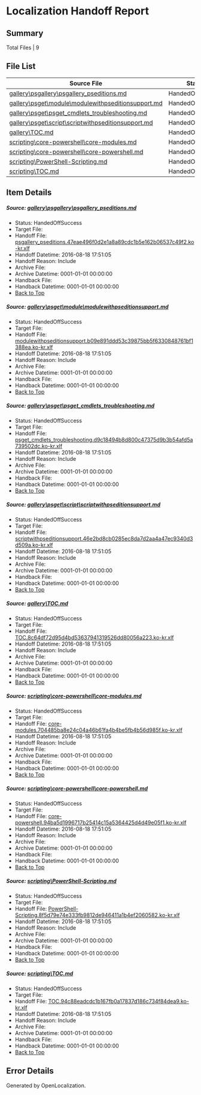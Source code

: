 # <a name='report-top'></a> Localization Handoff Report

## Summary
 Total Files | 9

## File List
 Source File | Status | Details 
 ----------- | ------ | ------- 
 [gallery\psgallery\psgallery_pseditions.md](https://github.com/PowerShell/powerShell-Docs/blob/30c768cca998dbe456a37458ee7f0beb4e5f5621/gallery/psgallery/psgallery_pseditions.md) | HandedOffSuccess | [Details](#b0e587f6951e31a17fc6c6b32cf935471cd1ebf1124)
 [gallery\psget\module\modulewithpseditionsupport.md](https://github.com/PowerShell/powerShell-Docs/blob/30c768cca998dbe456a37458ee7f0beb4e5f5621/gallery/psget/module/modulewithpseditionsupport.md) | HandedOffSuccess | [Details](#bbd8e4a487226e259b86fb5a53bec70c2e4dbf63132)
 [gallery\psget\psget_cmdlets_troubleshooting.md](https://github.com/PowerShell/powerShell-Docs/blob/966d93fe539547a1ddf4c36a64c0d1523adb62e5/gallery/psget/psget_cmdlets_troubleshooting.md) | HandedOffSuccess | [Details](#6c4cdfdb05233d407d273562eaa751563458a9f8149)
 [gallery\psget\script\scriptwithpseditionsupport.md](https://github.com/PowerShell/powerShell-Docs/blob/30c768cca998dbe456a37458ee7f0beb4e5f5621/gallery/psget/script/scriptwithpseditionsupport.md) | HandedOffSuccess | [Details](#8c47b455227ebdc4b955cd0c83c0283781339192167)
 [gallery\TOC.md](https://github.com/PowerShell/powerShell-Docs/blob/30c768cca998dbe456a37458ee7f0beb4e5f5621/gallery/TOC.md) | HandedOffSuccess | [Details](#dc0fc290b42f97421d752a31ac68b6f59a70d950169)
 [scripting\core-powershell\core-modules.md](https://github.com/PowerShell/powerShell-Docs/blob/ab536969fac8ded0e540da3eb138448b4f444f67/scripting/core-powershell/core-modules.md) | HandedOffSuccess | [Details](#3bee547fc53d1164d3cbf17f033083d4f1099ae7191)
 [scripting\core-powershell\core-powershell.md](https://github.com/PowerShell/powerShell-Docs/blob/ab536969fac8ded0e540da3eb138448b4f444f67/scripting/core-powershell/core-powershell.md) | HandedOffSuccess | [Details](#c8f97c3b565e0718b38a8e62a2b9cb9558451fc5208)
 [scripting\PowerShell-Scripting.md](https://github.com/PowerShell/powerShell-Docs/blob/ab536969fac8ded0e540da3eb138448b4f444f67/scripting/PowerShell-Scripting.md) | HandedOffSuccess | [Details](#dabb2b2a0380821db4e9b36f9c0ff7ec5dbb8057305)
 [scripting\TOC.md](https://github.com/PowerShell/powerShell-Docs/blob/ab536969fac8ded0e540da3eb138448b4f444f67/scripting/TOC.md) | HandedOffSuccess | [Details](#f8ae04c7bc8cfd888c5f76c9afae825782d97202318)

## Item Details
##### <a name='b0e587f6951e31a17fc6c6b32cf935471cd1ebf1124'></a> Source: [gallery\psgallery\psgallery_pseditions.md](https://github.com/PowerShell/powerShell-Docs/blob/30c768cca998dbe456a37458ee7f0beb4e5f5621/gallery/psgallery/psgallery_pseditions.md)
* Status: HandedOffSuccess
* Target File: 
* Handoff File: [psgallery_pseditions.47eae496f0d2e1a8a89cdc1b5e162b06537c49f2.ko-kr.xlf](https://github.com/PowerShell/powerShell-Docs.handoff/blob/960b3226b087b9753c32418c333543e9c45e9f78/ol-handoff/PowerShell/powerShell-Docs.ko-kr/live/psgallery_pseditions.47eae496f0d2e1a8a89cdc1b5e162b06537c49f2.ko-kr.xlf)
* Handoff Datetime: 2016-08-18 17:51:05
* Handoff Reason: Include
* Archive File: 
* Archive Datetime: 0001-01-01 00:00:00
* Handback File: 
* Handback Datetime: 0001-01-01 00:00:00
* [Back to Top](#report-top)

##### <a name='bbd8e4a487226e259b86fb5a53bec70c2e4dbf63132'></a> Source: [gallery\psget\module\modulewithpseditionsupport.md](https://github.com/PowerShell/powerShell-Docs/blob/30c768cca998dbe456a37458ee7f0beb4e5f5621/gallery/psget/module/modulewithpseditionsupport.md)
* Status: HandedOffSuccess
* Target File: 
* Handoff File: [modulewithpseditionsupport.b09e891ddd53c39875bb5f6330848761bf1388ea.ko-kr.xlf](https://github.com/PowerShell/powerShell-Docs.handoff/blob/960b3226b087b9753c32418c333543e9c45e9f78/ol-handoff/PowerShell/powerShell-Docs.ko-kr/live/modulewithpseditionsupport.b09e891ddd53c39875bb5f6330848761bf1388ea.ko-kr.xlf)
* Handoff Datetime: 2016-08-18 17:51:05
* Handoff Reason: Include
* Archive File: 
* Archive Datetime: 0001-01-01 00:00:00
* Handback File: 
* Handback Datetime: 0001-01-01 00:00:00
* [Back to Top](#report-top)

##### <a name='6c4cdfdb05233d407d273562eaa751563458a9f8149'></a> Source: [gallery\psget\psget_cmdlets_troubleshooting.md](https://github.com/PowerShell/powerShell-Docs/blob/966d93fe539547a1ddf4c36a64c0d1523adb62e5/gallery/psget/psget_cmdlets_troubleshooting.md)
* Status: HandedOffSuccess
* Target File: 
* Handoff File: [psget_cmdlets_troubleshooting.d9c18494b8d800c47375d9b3b54afd5a739502dc.ko-kr.xlf](https://github.com/PowerShell/powerShell-Docs.handoff/blob/960b3226b087b9753c32418c333543e9c45e9f78/ol-handoff/PowerShell/powerShell-Docs.ko-kr/live/psget_cmdlets_troubleshooting.d9c18494b8d800c47375d9b3b54afd5a739502dc.ko-kr.xlf)
* Handoff Datetime: 2016-08-18 17:51:05
* Handoff Reason: Include
* Archive File: 
* Archive Datetime: 0001-01-01 00:00:00
* Handback File: 
* Handback Datetime: 0001-01-01 00:00:00
* [Back to Top](#report-top)

##### <a name='8c47b455227ebdc4b955cd0c83c0283781339192167'></a> Source: [gallery\psget\script\scriptwithpseditionsupport.md](https://github.com/PowerShell/powerShell-Docs/blob/30c768cca998dbe456a37458ee7f0beb4e5f5621/gallery/psget/script/scriptwithpseditionsupport.md)
* Status: HandedOffSuccess
* Target File: 
* Handoff File: [scriptwithpseditionsupport.46e2bd8cb0285ec8da7d2aa4a47ec9340d3d509a.ko-kr.xlf](https://github.com/PowerShell/powerShell-Docs.handoff/blob/960b3226b087b9753c32418c333543e9c45e9f78/ol-handoff/PowerShell/powerShell-Docs.ko-kr/live/scriptwithpseditionsupport.46e2bd8cb0285ec8da7d2aa4a47ec9340d3d509a.ko-kr.xlf)
* Handoff Datetime: 2016-08-18 17:51:05
* Handoff Reason: Include
* Archive File: 
* Archive Datetime: 0001-01-01 00:00:00
* Handback File: 
* Handback Datetime: 0001-01-01 00:00:00
* [Back to Top](#report-top)

##### <a name='dc0fc290b42f97421d752a31ac68b6f59a70d950169'></a> Source: [gallery\TOC.md](https://github.com/PowerShell/powerShell-Docs/blob/30c768cca998dbe456a37458ee7f0beb4e5f5621/gallery/TOC.md)
* Status: HandedOffSuccess
* Target File: 
* Handoff File: [TOC.8c64df72d95d4bd53637941319526dd80056a223.ko-kr.xlf](https://github.com/PowerShell/powerShell-Docs.handoff/blob/960b3226b087b9753c32418c333543e9c45e9f78/ol-handoff/PowerShell/powerShell-Docs.ko-kr/live/TOC.8c64df72d95d4bd53637941319526dd80056a223.ko-kr.xlf)
* Handoff Datetime: 2016-08-18 17:51:05
* Handoff Reason: Include
* Archive File: 
* Archive Datetime: 0001-01-01 00:00:00
* Handback File: 
* Handback Datetime: 0001-01-01 00:00:00
* [Back to Top](#report-top)

##### <a name='3bee547fc53d1164d3cbf17f033083d4f1099ae7191'></a> Source: [scripting\core-powershell\core-modules.md](https://github.com/PowerShell/powerShell-Docs/blob/ab536969fac8ded0e540da3eb138448b4f444f67/scripting/core-powershell/core-modules.md)
* Status: HandedOffSuccess
* Target File: 
* Handoff File: [core-modules.704485ba8e24c04a46b61fa4b4be5fb4b56d985f.ko-kr.xlf](https://github.com/PowerShell/powerShell-Docs.handoff/blob/960b3226b087b9753c32418c333543e9c45e9f78/ol-handoff/PowerShell/powerShell-Docs.ko-kr/live/core-modules.704485ba8e24c04a46b61fa4b4be5fb4b56d985f.ko-kr.xlf)
* Handoff Datetime: 2016-08-18 17:51:05
* Handoff Reason: Include
* Archive File: 
* Archive Datetime: 0001-01-01 00:00:00
* Handback File: 
* Handback Datetime: 0001-01-01 00:00:00
* [Back to Top](#report-top)

##### <a name='c8f97c3b565e0718b38a8e62a2b9cb9558451fc5208'></a> Source: [scripting\core-powershell\core-powershell.md](https://github.com/PowerShell/powerShell-Docs/blob/ab536969fac8ded0e540da3eb138448b4f444f67/scripting/core-powershell/core-powershell.md)
* Status: HandedOffSuccess
* Target File: 
* Handoff File: [core-powershell.94ba5d1996717b25414c15a5364425d4d49e05f1.ko-kr.xlf](https://github.com/PowerShell/powerShell-Docs.handoff/blob/960b3226b087b9753c32418c333543e9c45e9f78/ol-handoff/PowerShell/powerShell-Docs.ko-kr/live/core-powershell.94ba5d1996717b25414c15a5364425d4d49e05f1.ko-kr.xlf)
* Handoff Datetime: 2016-08-18 17:51:05
* Handoff Reason: Include
* Archive File: 
* Archive Datetime: 0001-01-01 00:00:00
* Handback File: 
* Handback Datetime: 0001-01-01 00:00:00
* [Back to Top](#report-top)

##### <a name='dabb2b2a0380821db4e9b36f9c0ff7ec5dbb8057305'></a> Source: [scripting\PowerShell-Scripting.md](https://github.com/PowerShell/powerShell-Docs/blob/ab536969fac8ded0e540da3eb138448b4f444f67/scripting/PowerShell-Scripting.md)
* Status: HandedOffSuccess
* Target File: 
* Handoff File: [PowerShell-Scripting.8f5d79e74e333fb9812de946411a1b4ef2060582.ko-kr.xlf](https://github.com/PowerShell/powerShell-Docs.handoff/blob/960b3226b087b9753c32418c333543e9c45e9f78/ol-handoff/PowerShell/powerShell-Docs.ko-kr/live/PowerShell-Scripting.8f5d79e74e333fb9812de946411a1b4ef2060582.ko-kr.xlf)
* Handoff Datetime: 2016-08-18 17:51:05
* Handoff Reason: Include
* Archive File: 
* Archive Datetime: 0001-01-01 00:00:00
* Handback File: 
* Handback Datetime: 0001-01-01 00:00:00
* [Back to Top](#report-top)

##### <a name='f8ae04c7bc8cfd888c5f76c9afae825782d97202318'></a> Source: [scripting\TOC.md](https://github.com/PowerShell/powerShell-Docs/blob/ab536969fac8ded0e540da3eb138448b4f444f67/scripting/TOC.md)
* Status: HandedOffSuccess
* Target File: 
* Handoff File: [TOC.94c88eadcdc1b167fb0a17837d186c734f84dea9.ko-kr.xlf](https://github.com/PowerShell/powerShell-Docs.handoff/blob/960b3226b087b9753c32418c333543e9c45e9f78/ol-handoff/PowerShell/powerShell-Docs.ko-kr/live/TOC.94c88eadcdc1b167fb0a17837d186c734f84dea9.ko-kr.xlf)
* Handoff Datetime: 2016-08-18 17:51:05
* Handoff Reason: Include
* Archive File: 
* Archive Datetime: 0001-01-01 00:00:00
* Handback File: 
* Handback Datetime: 0001-01-01 00:00:00
* [Back to Top](#report-top)


## Error Details

Generated by OpenLocalization.
